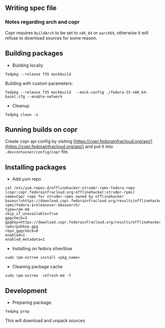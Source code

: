 ## Writing spec file

### Notes regarding arch and copr

Copr requires `BuildArch` to be set to `x86_64` or `aarch64`, otherwise it will refuse to download
sources for some reason.

## Building packages

- Building locally

```
fedpkg --release f35 mockbuild
```

Building with custom parameters:

```
fedpkg --release f35 mockbuild  --mock-config ./fedora-35-x86_64-bazel.cfg --enable-network
```

- Cleanup

```
fedpkg clean -x
```

## Running builds on copr

Create copr api config by visiting [https://copr.fedorainfracloud.org/api/](https://copr.fedorainfracloud.org/api/)
and put it into `.devcontainer/config/copr` file.

## Installing packages

- Add yum repo

```
cat /etc/yum.repos.d/offlinehacker-xtruder-rpms-fedora.repo 
[copr:copr.fedorainfracloud.org:offlinehacker:xtruder-rpms]
name=Copr repo for xtruder-rpms owned by offlinehacker
baseurl=https://download.copr.fedorainfracloud.org/results/offlinehacker/xtruder-rpms/fedora-$releasever-$basearch/
type=rpm-md
skip_if_unavailable=True
gpgcheck=1
gpgkey=https://download.copr.fedorainfracloud.org/results/offlinehacker/xtruder-rpms/pubkey.gpg
repo_gpgcheck=0
enabled=1
enabled_metadata=1
```

- Installing on fedora silverblue

```
sudo rpm-ostree install <pkg_name>
```

- Cleaning package cache

```
sudo rpm-ostree  refresh-md -f
```

## Development

- Preparing package:

```
fedpkg prep
```

This will download and unpack sources